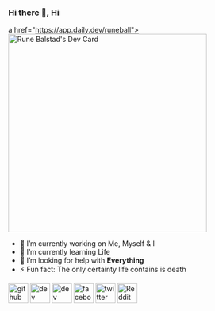 ### Hi there 👋, Hi

a href="https://app.daily.dev/runeball"><img src="https://api.daily.dev/devcards/7b3753ca9e6f485e98e7eec1644bbedc.png?r=n2b" width="400" alt="Rune Balstad's Dev Card"/></a>
- 🔭 I’m currently working on Me, Myself & I  
- 🌱 I’m currently learning Life 
- 🤝 I’m looking for help with **Everything**
- ⚡ Fun fact: The only certainty life contains is death 


[<img src='https://cdn.jsdelivr.net/npm/simple-icons@3.0.1/icons/github.svg' alt='github' height='40'>](https://github.com/ruuniee)  [<img src='https://cdn.jsdelivr.net/npm/simple-icons@3.0.1/icons/dev-dot-to.svg' alt='dev' height='40'>](https://dev.to/runeball)  [<img src='https://cdn.jsdelivr.net/npm/simple-icons@3.0.1/icons/hashnode.svg' alt='dev' height='40'>](runeball)  [<img src='https://cdn.jsdelivr.net/npm/simple-icons@3.0.1/icons/facebook.svg' alt='facebook' height='40'>](https://www.facebook.com/run3ball)  [<img src='https://cdn.jsdelivr.net/npm/simple-icons@3.0.1/icons/twitter.svg' alt='twitter' height='40'>](https://twitter.com/runeball3)  [<img src='https://cdn.jsdelivr.net/npm/simple-icons@3.0.1/icons/reddit.svg' alt='Reddit' height='40'>](https://www.reddit.com/user/ruunie)  
